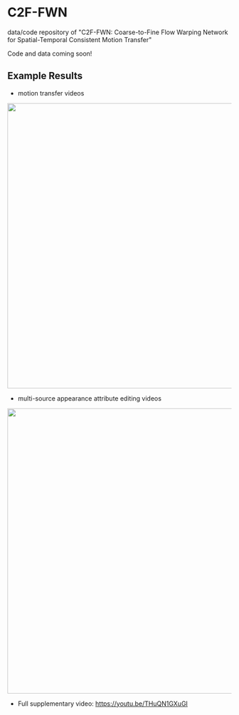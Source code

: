 # C2F-FWN
data/code repository of "C2F-FWN: Coarse-to-Fine Flow Warping Network for Spatial-Temporal Consistent Motion Transfer"

Code and data coming soon!

## Example Results
- motion transfer videos
<p align='left'>
  <img src='imgs/motion transfer.gif' width='640'/>
</p>

- multi-source appearance attribute editing videos
<p align='left'>
  <img src='imgs/appearance control.gif' width='640'/>
</p>

- Full supplementary video:
https://youtu.be/THuQN1GXuGI
